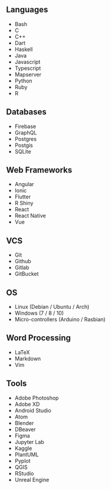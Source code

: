 ## Languages

- Bash
- C
- C++
- Dart
- Haskell
- Java
- Javascript
- Typescript
- Mapserver
- Python
- Ruby
- R

## Databases

- Firebase
- GraphQL
- Postgres
- Postgis
- SQLite

## Web Frameworks

- Angular
- Ionic
- Flutter
- R Shiny
- React
- React Native
- Vue

## VCS

- Git
- Github
- Gitlab
- GitBucket

## OS

- Linux (Debian / Ubuntu / Arch)
- Windows (7 / 8 / 10)
- Micro-controllers (Arduino / Rasbian)

## Word Processing

- LaTeX
- Markdown
- Vim

## Tools

- Adobe Photoshop
- Adobe XD
- Android Studio
- Atom
- Blender
- DBeaver
- Figma
- Jupyter Lab
- Kaggle
- PlantUML
- Pyplot
- QGIS
- RStudio
- Unreal Engine
